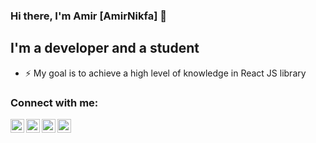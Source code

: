 ### Hi there, I'm Amir [AmirNikfa] 👋 

## I'm a developer and a student

- ⚡ My goal is to achieve a high level of knowledge in React JS library

### Connect with me:

[<img align="left" alt="Telegram" width="22px" src="https://cdn.jsdelivr.net/npm/simple-icons@v3/icons/telegram.svg" />][telegram]
[<img align="left" alt="Twitter" width="22px" src="https://cdn.jsdelivr.net/npm/simple-icons@v3/icons/twitter.svg" />][twitter]
[<img align="left" alt="LinkedIn" width="22px" src="https://cdn.jsdelivr.net/npm/simple-icons@v3/icons/linkedin.svg" />][linkedin]
[<img align="left" alt="Instagram" width="22px" src="https://cdn.jsdelivr.net/npm/simple-icons@v3/icons/instagram.svg" />][instagram]

<br />

[telegram]: https://t.me/nikfa
[twitter]: https://twitter.com/amirnikfa
[instagram]: https://instagram.com/nikfatech
[linkedin]: https://linkedin.com/in/nikfa
